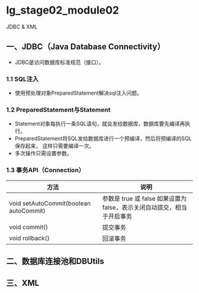 # lg_stage02_module02
JDBC & XML

## 一、JDBC（Java Database Connectivity） 
*  JDBC是访问数据库标准规范（接口）。


### 1.1 SQL注入
* 使用预处理对象PreparedStatement解决sql注入问题。


### 1.2 PreparedStatement与Statement
* Statement对象每执行一条SQL语句，就会发给数据库，数据库要先编译再执行。
* PreparedStatement将SQL发给数据库进行一个预编译，然后将预编译的SQL保存起来，
这样只需要编译一次。
* 多次操作只需设置参数。

### 1.3 事务API（Connection）
| 方法 | 说明 |
| --- | --- |
| void setAutoCommit(boolean autoCommit) | 参数是 true 或 false 如果设置为 false，表示关闭自动提交，相当于开启事务 |
| void commit() | 提交事务 |
| void rollback() | 回滚事务 |


## 二、数据库连接池和DBUtils


## 三、XML